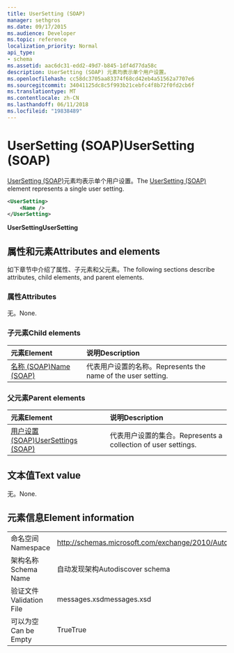 ```yaml
---
title: UserSetting (SOAP)
manager: sethgros
ms.date: 09/17/2015
ms.audience: Developer
ms.topic: reference
localization_priority: Normal
api_type:
- schema
ms.assetid: aac6dc31-edd2-49d7-b845-1df4d77da58c
description: UserSetting (SOAP) 元素均表示单个用户设置。
ms.openlocfilehash: cc58dc3705aa83374f68cd42eb4a51562a7707e6
ms.sourcegitcommit: 34041125dc8c5f993b21cebfc4f8b72f0fd2cb6f
ms.translationtype: MT
ms.contentlocale: zh-CN
ms.lasthandoff: 06/11/2018
ms.locfileid: "19838489"
---
```

# <a name="usersetting-soap"></a><span data-ttu-id="6ecb0-103">UserSetting (SOAP)</span><span class="sxs-lookup"><span data-stu-id="6ecb0-103">UserSetting (SOAP)</span></span>

<span data-ttu-id="6ecb0-104">[UserSetting (SOAP)](usersetting-soap.md)元素均表示单个用户设置。</span><span class="sxs-lookup"><span data-stu-id="6ecb0-104">The [UserSetting (SOAP)](usersetting-soap.md) element represents a single user setting.</span></span> 
  
```XML
<UserSetting>
    <Name />
</UserSetting>
```

 <span data-ttu-id="6ecb0-105">**UserSetting**</span><span class="sxs-lookup"><span data-stu-id="6ecb0-105">**UserSetting**</span></span>
## <a name="attributes-and-elements"></a><span data-ttu-id="6ecb0-106">属性和元素</span><span class="sxs-lookup"><span data-stu-id="6ecb0-106">Attributes and elements</span></span>

<span data-ttu-id="6ecb0-107">如下章节中介绍了属性、子元素和父元素。</span><span class="sxs-lookup"><span data-stu-id="6ecb0-107">The following sections describe attributes, child elements, and parent elements.</span></span>
  
### <a name="attributes"></a><span data-ttu-id="6ecb0-108">属性</span><span class="sxs-lookup"><span data-stu-id="6ecb0-108">Attributes</span></span>

<span data-ttu-id="6ecb0-109">无。</span><span class="sxs-lookup"><span data-stu-id="6ecb0-109">None.</span></span>
  
### <a name="child-elements"></a><span data-ttu-id="6ecb0-110">子元素</span><span class="sxs-lookup"><span data-stu-id="6ecb0-110">Child elements</span></span>

|<span data-ttu-id="6ecb0-111">**元素**</span><span class="sxs-lookup"><span data-stu-id="6ecb0-111">**Element**</span></span>|<span data-ttu-id="6ecb0-112">**说明**</span><span class="sxs-lookup"><span data-stu-id="6ecb0-112">**Description**</span></span>|
|:-----|:-----|
|[<span data-ttu-id="6ecb0-113">名称 (SOAP)</span><span class="sxs-lookup"><span data-stu-id="6ecb0-113">Name (SOAP)</span></span>](name-soap.md) <br/> |<span data-ttu-id="6ecb0-114">代表用户设置的名称。</span><span class="sxs-lookup"><span data-stu-id="6ecb0-114">Represents the name of the user setting.</span></span>  <br/> |
   
### <a name="parent-elements"></a><span data-ttu-id="6ecb0-115">父元素</span><span class="sxs-lookup"><span data-stu-id="6ecb0-115">Parent elements</span></span>

|<span data-ttu-id="6ecb0-116">**元素**</span><span class="sxs-lookup"><span data-stu-id="6ecb0-116">**Element**</span></span>|<span data-ttu-id="6ecb0-117">**说明**</span><span class="sxs-lookup"><span data-stu-id="6ecb0-117">**Description**</span></span>|
|:-----|:-----|
|[<span data-ttu-id="6ecb0-118">用户设置 (SOAP)</span><span class="sxs-lookup"><span data-stu-id="6ecb0-118">UserSettings (SOAP)</span></span>](usersettings-soap.md) <br/> |<span data-ttu-id="6ecb0-119">代表用户设置的集合。</span><span class="sxs-lookup"><span data-stu-id="6ecb0-119">Represents a collection of user settings.</span></span>  <br/> |
   
## <a name="text-value"></a><span data-ttu-id="6ecb0-120">文本值</span><span class="sxs-lookup"><span data-stu-id="6ecb0-120">Text value</span></span>

<span data-ttu-id="6ecb0-121">无。</span><span class="sxs-lookup"><span data-stu-id="6ecb0-121">None.</span></span>
  
## <a name="element-information"></a><span data-ttu-id="6ecb0-122">元素信息</span><span class="sxs-lookup"><span data-stu-id="6ecb0-122">Element information</span></span>

|||
|:-----|:-----|
|<span data-ttu-id="6ecb0-123">命名空间</span><span class="sxs-lookup"><span data-stu-id="6ecb0-123">Namespace</span></span>  <br/> |http://schemas.microsoft.com/exchange/2010/Autodiscover  <br/> |
|<span data-ttu-id="6ecb0-124">架构名称</span><span class="sxs-lookup"><span data-stu-id="6ecb0-124">Schema Name</span></span>  <br/> |<span data-ttu-id="6ecb0-125">自动发现架构</span><span class="sxs-lookup"><span data-stu-id="6ecb0-125">Autodiscover schema</span></span>  <br/> |
|<span data-ttu-id="6ecb0-126">验证文件</span><span class="sxs-lookup"><span data-stu-id="6ecb0-126">Validation File</span></span>  <br/> |<span data-ttu-id="6ecb0-127">messages.xsd</span><span class="sxs-lookup"><span data-stu-id="6ecb0-127">messages.xsd</span></span>  <br/> |
|<span data-ttu-id="6ecb0-128">可以为空</span><span class="sxs-lookup"><span data-stu-id="6ecb0-128">Can be Empty</span></span>  <br/> |<span data-ttu-id="6ecb0-129">True</span><span class="sxs-lookup"><span data-stu-id="6ecb0-129">True</span></span>  <br/> |
   

